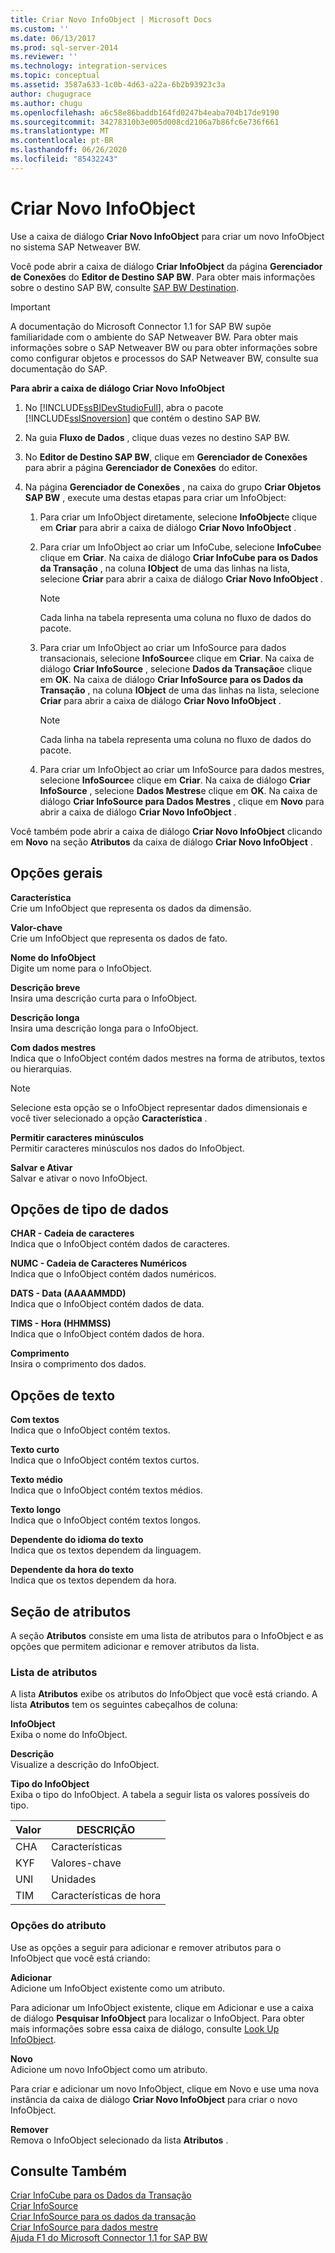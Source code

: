 ```yaml
---
title: Criar Novo InfoObject | Microsoft Docs
ms.custom: ''
ms.date: 06/13/2017
ms.prod: sql-server-2014
ms.reviewer: ''
ms.technology: integration-services
ms.topic: conceptual
ms.assetid: 3587a633-1c0b-4d63-a22a-6b2b93923c3a
author: chugugrace
ms.author: chugu
ms.openlocfilehash: a6c58e86baddb164fd0247b4eaba704b17de9190
ms.sourcegitcommit: 34278310b3e005d008cd2106a7b86fc6e736f661
ms.translationtype: MT
ms.contentlocale: pt-BR
ms.lasthandoff: 06/26/2020
ms.locfileid: "85432243"
---
```

# <a name="create-new-infoobject"></a>Criar Novo InfoObject
  Use a caixa de diálogo **Criar Novo InfoObject** para criar um novo InfoObject no sistema SAP Netweaver BW.  
  
 Você pode abrir a caixa de diálogo **Criar InfoObject** da página **Gerenciador de Conexões** do **Editor de Destino SAP BW**. Para obter mais informações sobre o destino SAP BW, consulte [SAP BW Destination](sap-bw-destination.md).  
  
> [!IMPORTANT]  
>  A documentação do Microsoft Connector 1.1 for SAP BW supõe familiaridade com o ambiente do SAP Netweaver BW. Para obter mais informações sobre o SAP Netweaver BW ou para obter informações sobre como configurar objetos e processos do SAP Netweaver BW, consulte sua documentação do SAP.  
  
 **Para abrir a caixa de diálogo Criar Novo InfoObject**  
  
1.  No [!INCLUDE[ssBIDevStudioFull](../../includes/ssbidevstudiofull-md.md)], abra o pacote [!INCLUDE[ssISnoversion](../../includes/ssisnoversion-md.md)] que contém o destino SAP BW.  
  
2.  Na guia **Fluxo de Dados** , clique duas vezes no destino SAP BW.  
  
3.  No **Editor de Destino SAP BW**, clique em **Gerenciador de Conexões** para abrir a página **Gerenciador de Conexões** do editor.  
  
4.  Na página **Gerenciador de Conexões** , na caixa do grupo **Criar Objetos SAP BW** , execute uma destas etapas para criar um InfoObject:  
  
    1.  Para criar um InfoObject diretamente, selecione **InfoObject**e clique em **Criar** para abrir a caixa de diálogo **Criar Novo InfoObject** .  
  
    2.  Para criar um InfoObject ao criar um InfoCube, selecione **InfoCube**e clique em **Criar**. Na caixa de diálogo **Criar InfoCube para os Dados da Transação** , na coluna **IObject** de uma das linhas na lista, selecione **Criar** para abrir a caixa de diálogo **Criar Novo InfoObject** .  
  
        > [!NOTE]  
        >  Cada linha na tabela representa uma coluna no fluxo de dados do pacote.  
  
    3.  Para criar um InfoObject ao criar um InfoSource para dados transacionais, selecione **InfoSource**e clique em **Criar**. Na caixa de diálogo **Criar InfoSource** , selecione **Dados da Transação**e clique em **OK**. Na caixa de diálogo **Criar InfoSource para os Dados da Transação** , na coluna **IObject** de uma das linhas na lista, selecione **Criar** para abrir a caixa de diálogo **Criar Novo InfoObject** .  
  
        > [!NOTE]  
        >  Cada linha na tabela representa uma coluna no fluxo de dados do pacote.  
  
    4.  Para criar um InfoObject ao criar um InfoSource para dados mestres, selecione **InfoSource**e clique em **Criar**. Na caixa de diálogo **Criar InfoSource** , selecione **Dados Mestres**e clique em **OK**. Na caixa de diálogo **Criar InfoSource para Dados Mestres** , clique em **Novo** para abrir a caixa de diálogo **Criar Novo InfoObject** .  
  
 Você também pode abrir a caixa de diálogo **Criar Novo InfoObject** clicando em **Novo** na seção **Atributos** da caixa de diálogo **Criar Novo InfoObject** .  
  
## <a name="general-options"></a>Opções gerais  
 **Característica**  
 Crie um InfoObject que representa os dados da dimensão.  
  
 **Valor-chave**  
 Crie um InfoObject que representa os dados de fato.  
  
 **Nome do InfoObject**  
 Digite um nome para o InfoObject.  
  
 **Descrição breve**  
 Insira uma descrição curta para o InfoObject.  
  
 **Descrição longa**  
 Insira uma descrição longa para o InfoObject.  
  
 **Com dados mestres**  
 Indica que o InfoObject contém dados mestres na forma de atributos, textos ou hierarquias.  
  
> [!NOTE]  
>  Selecione esta opção se o InfoObject representar dados dimensionais e você tiver selecionado a opção **Característica** .  
  
 **Permitir caracteres minúsculos**  
 Permitir caracteres minúsculos nos dados do InfoObject.  
  
 **Salvar e Ativar**  
 Salvar e ativar o novo InfoObject.  
  
## <a name="data-type-options"></a>Opções de tipo de dados  
 **CHAR - Cadeia de caracteres**  
 Indica que o InfoObject contém dados de caracteres.  
  
 **NUMC - Cadeia de Caracteres Numéricos**  
 Indica que o InfoObject contém dados numéricos.  
  
 **DATS - Data (AAAAMMDD)**  
 Indica que o InfoObject contém dados de data.  
  
 **TIMS - Hora (HHMMSS)**  
 Indica que o InfoObject contém dados de hora.  
  
 **Comprimento**  
 Insira o comprimento dos dados.  
  
## <a name="text-options"></a>Opções de texto  
 **Com textos**  
 Indica que o InfoObject contém textos.  
  
 **Texto curto**  
 Indica que o InfoObject contém textos curtos.  
  
 **Texto médio**  
 Indica que o InfoObject contém textos médios.  
  
 **Texto longo**  
 Indica que o InfoObject contém textos longos.  
  
 **Dependente do idioma do texto**  
 Indica que os textos dependem da linguagem.  
  
 **Dependente da hora do texto**  
 Indica que os textos dependem da hora.  
  
## <a name="attributes-section"></a>Seção de atributos  
 A seção **Atributos** consiste em uma lista de atributos para o InfoObject e as opções que permitem adicionar e remover atributos da lista.  
  
### <a name="attributes-list"></a>Lista de atributos  
 A lista **Atributos** exibe os atributos do InfoObject que você está criando. A lista **Atributos** tem os seguintes cabeçalhos de coluna:  
  
 **InfoObject**  
 Exiba o nome do InfoObject.  
  
 **Descrição**  
 Visualize a descrição do InfoObject.  
  
 **Tipo do InfoObject**  
 Exiba o tipo do InfoObject. A tabela a seguir lista os valores possíveis do tipo.  
  
|Valor|DESCRIÇÃO|  
|-----------|-----------------|  
|CHA|Características|  
|KYF|Valores-chave|  
|UNI|Unidades|  
|TIM|Características de hora|  
  
### <a name="attributes-options"></a>Opções do atributo  
 Use as opções a seguir para adicionar e remover atributos para o InfoObject que você está criando:  
  
 **Adicionar**  
 Adicione um InfoObject existente como um atributo.  
  
 Para adicionar um InfoObject existente, clique em Adicionar e use a caixa de diálogo **Pesquisar InfoObject** para localizar o InfoObject. Para obter mais informações sobre essa caixa de diálogo, consulte [Look Up InfoObject](look-up-infoobject.md).  
  
 **Novo**  
 Adicione um novo InfoObject como um atributo.  
  
 Para criar e adicionar um novo InfoObject, clique em Novo e use uma nova instância da caixa de diálogo **Criar Novo InfoObject** para criar o novo InfoObject.  
  
 **Remover**  
 Remova o InfoObject selecionado da lista **Atributos** .  
  
## <a name="see-also"></a>Consulte Também  
 [Criar InfoCube para os Dados da Transação](create-infocube-for-transaction-data.md)   
 [Criar InfoSource](create-infosource.md)   
 [Criar InfoSource para os dados da transação](create-infosource-for-transaction-data.md)   
 [Criar InfoSource para dados mestre](create-infosource-for-master-data.md)   
 [Ajuda F1 do Microsoft Connector 1.1 for SAP BW](../microsoft-connector-for-sap-bw-f1-help.md)  
  
  
